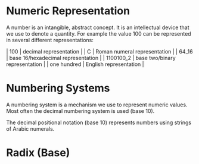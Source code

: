 # Numeric Representation

A number is an intangible, abstract concept. It is an intellectual device that we use to denote a
quantity. For example the value 100 can be represented in several different representations:

| 100         | decimal representation |
| C           | Roman numeral representation |
| 64_16       | base 16/hexadecimal representation |
| 1100100_2   | base two/binary representation |
| one hundred | English representation |

# Numbering Systems

A numbering system is a mechanism we use to represent numeric values. Most often the decimal
numbering system is used (base 10). 

The decimal positional notation (base 10) represents numbers using strings of Arabic numerals.

# Radix (Base)


# 
